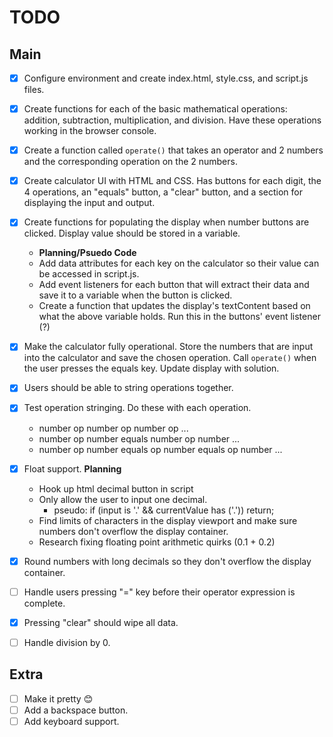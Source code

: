 # TODO

## Main

- [x] Configure environment and create index.html, style.css, and script.js files.
- [x] Create functions for each of the basic mathematical operations: addition, subtraction, multiplication, and division. Have these operations working in the browser console.
- [x] Create a function called `operate()` that takes an operator and 2 numbers and the corresponding operation on the 2 numbers.
- [x] Create calculator UI with HTML and CSS. Has buttons for each digit, the 4 operations, an "equals" button, a "clear" button, and a section for displaying the input and output.
- [x] Create functions for populating the display when number buttons are clicked. Display value should be stored in a variable.
    - **Planning/Psuedo Code**
    - Add data attributes for each key on the calculator so their value can be accessed in script.js.
    - Add event listeners for each button that will extract their data and save it to a variable when the button is clicked.
    - Create a function that updates the display's textContent based on what the above variable holds. Run this in the buttons' event listener (?)

- [x] Make the calculator fully operational. Store the numbers that are input into the calculator and save the chosen operation. Call `operate()` when the user presses the equals key. Update display with solution.
- [x] Users should be able to string operations together.
- [x] Test operation stringing. Do these with each operation.
    - number op number op number op ...
    - number op number equals number op number ...
    - number op number equals op number equals op number ...
    
- [x] Float support.
    **Planning**
    - Hook up html decimal button in script
    - Only allow the user to input one decimal.
        - pseudo: if (input is '.' && currentValue has ('.')) return;
    - Find limits of characters in the display viewport and make sure numbers don't overflow the display container.
    - Research fixing floating point arithmetic quirks (0.1 + 0.2)
    

- [x] Round numbers with long decimals so they don't overflow the display container.
- [ ] Handle users pressing "=" key before their operator expression is complete.
- [x] Pressing "clear" should wipe all data.
- [ ] Handle division by 0.

## Extra

- [ ] Make it pretty :blush:
- [ ] Add a backspace button.
- [ ] Add keyboard support.
